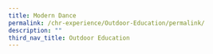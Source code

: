 ```yaml
---
title: Modern Dance
permalink: /chr-experience/Outdoor-Education/permalink/
description: ""
third_nav_title: Outdoor Education
---
```

